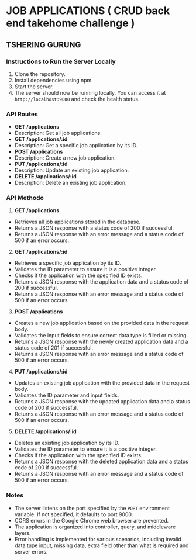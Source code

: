 # JOB APPLICATIONS ( CRUD back end takehome challenge )


## TSHERING GURUNG


### Instructions to Run the Server Locally

1. Clone the repository.
2. Install dependencies using npm.
3. Start the server.
4. The server should now be running locally. You can access it at `http://localhost:9000` and check the health status.

### API Routes

- **GET /applications**
- Description: Get all job applications.
- **GET /applications/:id**
- Description: Get a specific job application by its ID.
- **POST /applications**
- Description: Create a new job application.
- **PUT /applications/:id**
- Description: Update an existing job application.
- **DELETE /applications/:id**
- Description: Delete an existing job application.

### API Methodo

1. **GET /applications**
- Retrieves all job applications stored in the database.
- Returns a JSON response with a status code of 200 if successful.
- Returns a JSON response with an error message and a status code of 500 if an error occurs.

2. **GET /applications/:id**
- Retrieves a specific job application by its ID.
- Validates the ID parameter to ensure it is a positive integer.
- Checks if the application with the specified ID exists.
- Returns a JSON response with the application data and a status code of 200 if successful.
- Returns a JSON response with an error message and a status code of 500 if an error occurs.

3. **POST /applications**
- Creates a new job application based on the provided data in the request body.
- Validates the input fields to ensure correct data type is filled or missing.
- Returns a JSON response with the newly created application data and a status code of 201 if successful.
- Returns a JSON response with an error message and a status code of 500 if an error occurs.

4. **PUT /applications/:id**
- Updates an existing job application with the provided data in the request body.
- Validates the ID parameter and input fields.
- Returns a JSON response with the updated application data and a status code of 200 if successful.
- Returns a JSON response with an error message and a status code of 500 if an error occurs.

5. **DELETE /applications/:id**
- Deletes an existing job application by its ID.
- Validates the ID parameter to ensure it is a positive integer.
- Checks if the application with the specified ID exists.
- Returns a JSON response with the deleted application data and a status code of 200 if successful.
- Returns a JSON response with an error message and a status code of 500 if an error occurs.

### Notes

- The server listens on the port specified by the `PORT` environment variable. If not specified, it defaults to port 9000.
- CORS errors in the Google Chrome web browser are prevented.
- The application is organized into controller, query, and middleware layers.
- Error handling is implemented for various scenarios, including invalid data tupe input, missing data, extra field other than what is required and server errors.
